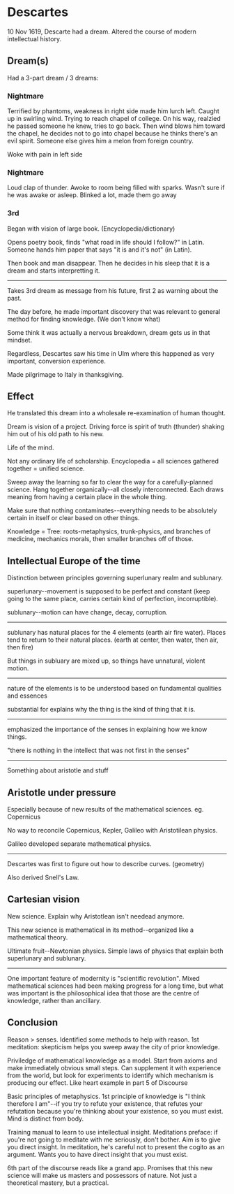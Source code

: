 # Descartes

10 Nov 1619, Descarte had a dream. Altered the course of modern intellectual history.

## Dream(s)

Had a 3-part dream / 3 dreams:

### Nightmare

Terrified by phantoms, weakness in right side made him lurch left. Caught up in swirling wind. Trying to reach chapel of college. On his way, realzied he passed someone he knew, tries to go back. Then wind blows him toward the chapel, he decides not to go into chapel because he thinks there's an evil spirit. Someone else gives him a melon from foreign country.

Woke with pain in left side

### Nightmare

Loud clap of thunder. Awoke to room being filled with sparks. Wasn't sure if he was awake or asleep. Blinked a lot, made them go away

### 3rd

Began with vision of large book. (Encyclopedia/dictionary)

Opens poetry book, finds "what road in life should I follow?" in Latin. Someone hands him paper that says "it is and it's not" (in Latin).

Then book and man disappear. Then he decides in his sleep that it is a dream and starts interpretting it.

---

Takes 3rd dream as message from his future, first 2 as warning about the past.

The day before, he made important discovery that was relevant to general method for finding knowledge. (We don't know what)

Some think it was actually a nervous breakdown, dream gets us in that mindset.

Regardless, Descartes saw his time in Ulm where this happened as very important, conversion experience.

Made pilgrimage to Italy in thanksgiving.

## Effect

He translated this dream into a wholesale re-examination of human thought.

Dream is vision of a project. Driving force is spirit of truth (thunder) shaking him out of his old path to his new.

Life of the mind.

Not any ordinary life of scholarship. Encyclopedia = all sciences gathered together = unified science.

Sweep away the learning so far to clear the way for a carefully-planned science. Hang together organically--all closely interconnected. Each draws meaning from having a certain place in the whole thing.

Make sure that nothing contaminates--everything needs to be absolutely certain in itself or clear based on other things.

Knowledge = Tree: roots-metaphysics, trunk-physics, and branches of medicine, mechanics morals, then smaller branches off of those.

## Intellectual Europe of the time

Distinction between principles governing superlunary realm and sublunary.

superlunary--movement is supposed to be perfect and constant (keep going to the same place, carries certain kind of perfection, incorruptible).

sublunary--motion can have change, decay, corruption.

---

sublunary has natural places for the 4 elements (earth air fire water). Places tend to return to their natural places. (earth at center, then water, then air, then fire)

But things in subluary are mixed up, so things have unnatural, violent motion.

---

nature of the elements is to be understood based on fundamental qualities and essences

substantial for explains why the thing is the kind of thing that it is.

---

emphasized the importance of the senses in explaining how we know things.

"there is nothing in the intellect that was not first in the senses"

---

Something about aristotle and stuff

## Aristotle under pressure

Especially because of new results of the mathematical sciences. eg. Copernicus

No way to reconcile Copernicus, Kepler, Galileo with Aristotilean physics.

Galileo developed separate mathematical physics.

---

Descartes was first to figure out how to describe curves. (geometry)

Also derived Snell's Law.

## Cartesian vision

New science. Explain why Aristotlean isn't needead anymore.

This new science is mathematical in its method--organized like a mathematical theory.

Ultimate fruit--Newtonian physics. Simple laws of physics that explain both superlunary and sublunary.

---

One important feature of modernity is "scientific revolution". Mixed mathematical sciences had been making progress for a long time, but what was important is the philosophical idea that those are the centre of knowledge, rather than ancillary.

## Conclusion

Reason > senses. Identified some methods to help with reason. 1st meditation: skepticism helps you sweep away the city of prior knowledge.

Priviledge of mathematical knowledge as a model. Start from axioms and make immediately obvious small steps. Can supplement it with experience from the world, but look for experiments to identify which mechanism is producing our effect. Like heart example in part 5 of Discourse

Basic principles of metaphysics. 1st principle of knowledge is "I think therefore I am"--if you try to refute your existence, that refutes your refutation because you're thinking about your existence, so you must exist. Mind is distinct from body.

Training manual to learn to use intellectual insight. Meditations preface: if you're not going to meditate with me seriously, don't bother. Aim is to give you direct insight. In meditation, he's careful not to present the cogito as an argument. Wants you to have direct insight that you must exist.

6th part of the discourse reads like a grand app. Promises that this new science will make us masters and possessors of nature. Not just a theoretical mastery, but a practical.




